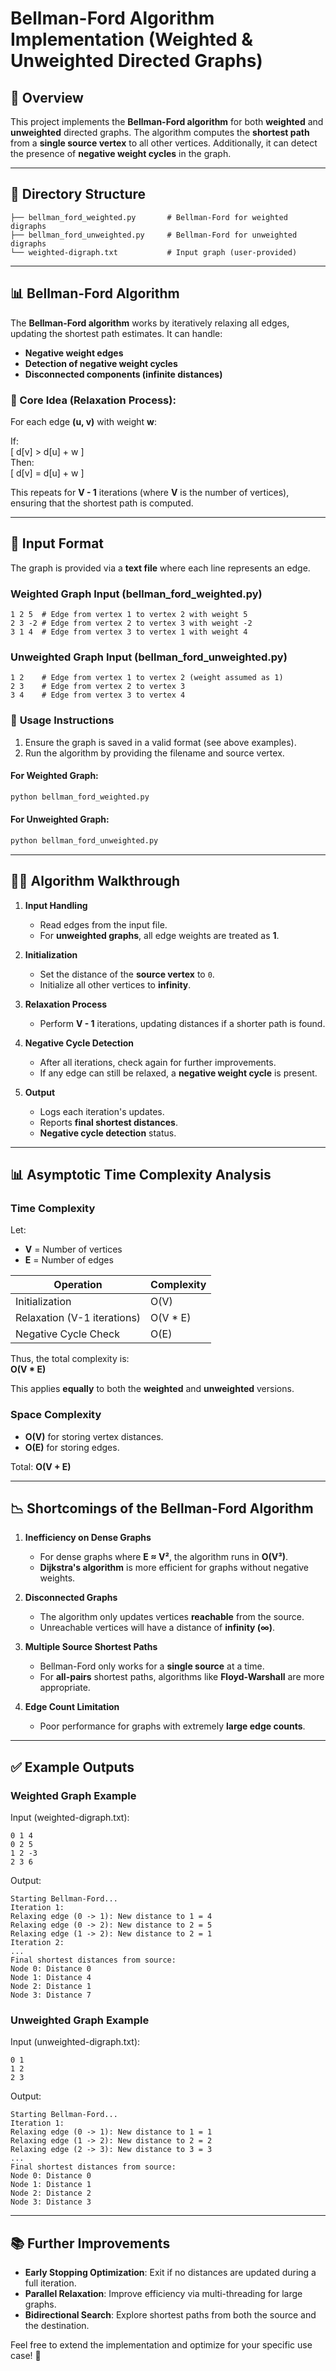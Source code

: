 # Bellman-Ford Algorithm Implementation (Weighted & Unweighted Directed Graphs)

## 📌 Overview
This project implements the **Bellman-Ford algorithm** for both **weighted** and **unweighted** directed graphs. The algorithm computes the **shortest path** from a **single source vertex** to all other vertices. Additionally, it can detect the presence of **negative weight cycles** in the graph.

---

## 📂 Directory Structure

```
├── bellman_ford_weighted.py       # Bellman-Ford for weighted digraphs
├── bellman_ford_unweighted.py     # Bellman-Ford for unweighted digraphs
└── weighted-digraph.txt           # Input graph (user-provided)
```

---

## 📊 Bellman-Ford Algorithm

The **Bellman-Ford algorithm** works by iteratively relaxing all edges, updating the shortest path estimates. It can handle:
- **Negative weight edges**
- **Detection of negative weight cycles**
- **Disconnected components (infinite distances)**

### 🧮 Core Idea (Relaxation Process):
For each edge **(u, v)** with weight **w**:

If:  
\[ d[v] > d[u] + w \]  
Then:  
\[ d[v] = d[u] + w \]

This repeats for **V - 1** iterations (where **V** is the number of vertices), ensuring that the shortest path is computed.

---

## 📌 Input Format
The graph is provided via a **text file** where each line represents an edge.

### **Weighted Graph Input (bellman_ford_weighted.py)**
```
1 2 5  # Edge from vertex 1 to vertex 2 with weight 5
2 3 -2 # Edge from vertex 2 to vertex 3 with weight -2
3 1 4  # Edge from vertex 3 to vertex 1 with weight 4
```

### **Unweighted Graph Input (bellman_ford_unweighted.py)**
```
1 2    # Edge from vertex 1 to vertex 2 (weight assumed as 1)
2 3    # Edge from vertex 2 to vertex 3
3 4    # Edge from vertex 3 to vertex 4
```

### 🚀 **Usage Instructions**
1. Ensure the graph is saved in a valid format (see above examples).
2. Run the algorithm by providing the filename and source vertex.

#### For **Weighted** Graph:
```bash
python bellman_ford_weighted.py
```

#### For **Unweighted** Graph:
```bash
python bellman_ford_unweighted.py
```

---

## 🧑‍💻 Algorithm Walkthrough

1. **Input Handling**
   - Read edges from the input file.
   - For **unweighted graphs**, all edge weights are treated as **1**.

2. **Initialization**
   - Set the distance of the **source vertex** to `0`.
   - Initialize all other vertices to **infinity**.

3. **Relaxation Process**
   - Perform **V - 1** iterations, updating distances if a shorter path is found.

4. **Negative Cycle Detection**
   - After all iterations, check again for further improvements.
   - If any edge can still be relaxed, a **negative weight cycle** is present.

5. **Output**
   - Logs each iteration's updates.
   - Reports **final shortest distances**.
   - **Negative cycle detection** status.

---

## 📊 Asymptotic Time Complexity Analysis

### **Time Complexity**

Let:
- **V** = Number of vertices
- **E** = Number of edges

| Operation                  | Complexity |
|----------------------------|------------|
| Initialization             | O(V)      |
| Relaxation (V-1 iterations)| O(V * E)  |
| Negative Cycle Check       | O(E)      |

Thus, the total complexity is:  
**O(V * E)**

This applies **equally** to both the **weighted** and **unweighted** versions.

### **Space Complexity**
- **O(V)** for storing vertex distances.
- **O(E)** for storing edges.

Total: **O(V + E)**

---

## 📉 Shortcomings of the Bellman-Ford Algorithm

1. **Inefficiency on Dense Graphs**
   - For dense graphs where **E ≈ V²**, the algorithm runs in **O(V³)**.
   - **Dijkstra's algorithm** is more efficient for graphs without negative weights.

2. **Disconnected Graphs**
   - The algorithm only updates vertices **reachable** from the source.
   - Unreachable vertices will have a distance of **infinity (∞)**.

3. **Multiple Source Shortest Paths**
   - Bellman-Ford only works for a **single source** at a time.
   - For **all-pairs** shortest paths, algorithms like **Floyd-Warshall** are more appropriate.

4. **Edge Count Limitation**
   - Poor performance for graphs with extremely **large edge counts**.

---

## ✅ Example Outputs

### Weighted Graph Example
Input (weighted-digraph.txt):
```
0 1 4
0 2 5
1 2 -3
2 3 6
```

Output:
```
Starting Bellman-Ford...
Iteration 1:
Relaxing edge (0 -> 1): New distance to 1 = 4
Relaxing edge (0 -> 2): New distance to 2 = 5
Relaxing edge (1 -> 2): New distance to 2 = 1
Iteration 2:
...
Final shortest distances from source:
Node 0: Distance 0
Node 1: Distance 4
Node 2: Distance 1
Node 3: Distance 7
```

### Unweighted Graph Example
Input (unweighted-digraph.txt):
```
0 1
1 2
2 3
```

Output:
```
Starting Bellman-Ford...
Iteration 1:
Relaxing edge (0 -> 1): New distance to 1 = 1
Relaxing edge (1 -> 2): New distance to 2 = 2
Relaxing edge (2 -> 3): New distance to 3 = 3
...
Final shortest distances from source:
Node 0: Distance 0
Node 1: Distance 1
Node 2: Distance 2
Node 3: Distance 3
```

---

## 📚 Further Improvements
- **Early Stopping Optimization**: Exit if no distances are updated during a full iteration.
- **Parallel Relaxation**: Improve efficiency via multi-threading for large graphs.
- **Bidirectional Search**: Explore shortest paths from both the source and the destination.

Feel free to extend the implementation and optimize for your specific use case! 🚀

